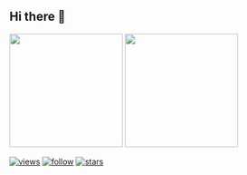 ## Hi there :wave:

<img height="200px" src="https://github-readme-stats.vercel.app/api?username=spanishkukli&&hide_border=flase&show_icons=true&include_all_commits=true&count_private=true&line_height=21&&theme=radical" />
<img height="200px" src="https://github-readme-stats.vercel.app/api/top-langs/?username=spanishkukli&hide_border=true&theme=radical" />

[![views](https://komarev.com/ghpvc/?username=spanishkukli&color=D83B7D)]()
[![follow](https://img.shields.io/github/followers/spanishkukli?label=follow&style=social)](https://github.com/spanishkukli)
[![stars](https://img.shields.io/github/stars/spanishkukli?style=social)](https://github.com/spanishkukli?tab=repositories)
